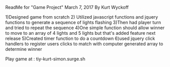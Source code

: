 ReadMe for "Game Project" March 7, 2017
By Kurt Wyckoff

1)Designed game from scratch
2) Utilized javascript functions and jquery functions to
generate a sequence of lights flashing
3)Then had player turn and tried to repeat the sequence
4)One simple function should allow winner to move to an array of
4 lights and 5 lights but that's added feature next release
5)Created timer function to do a countdown
6)used jquery click handlers to register users clicks
to match with computer generated array to determine winner

Play game at : tiy-kurt-simon.surge.sh

